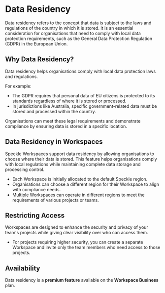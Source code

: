 # Data Residency  

Data residency refers to the concept that data is subject to the laws and regulations of the country in which it is stored. It is an essential consideration for organisations that need to comply with local data protection requirements, such as the General Data Protection Regulation (GDPR) in the European Union.

## Why Data Residency?

Data residency helps organisations comply with local data protection laws and regulations.  

For example:  
- The GDPR requires that personal data of EU citizens is protected to its standards regardless of where it is stored or processed.  
- In jurisdictions like Australia, specific government-related data must be stored and processed within the country.  

Organisations can meet these legal requirements and demonstrate compliance by ensuring data is stored in a specific location.

## Data Residency in Workspaces  

Speckle Workspaces support data residency by allowing organisations to choose where their data is stored. This feature helps organisations comply with local regulations while maintaining complete data storage and processing control.  

- Each Workspace is initially allocated to the default Speckle region.  
- Organisations can choose a different region for their Workspace to align with compliance needs.  
- Multiple Workspaces can operate in different regions to meet the requirements of various projects or teams.

## Restricting Access  

Workspaces are designed to enhance the security and privacy of your team's projects while giving clear visibility over who can access them.  

- For projects requiring higher security, you can create a separate Workspace and invite only the team members who need access to those projects.  

## Availability  

Data residency is a **premium feature** available on the **Workspace Business** plan.  
